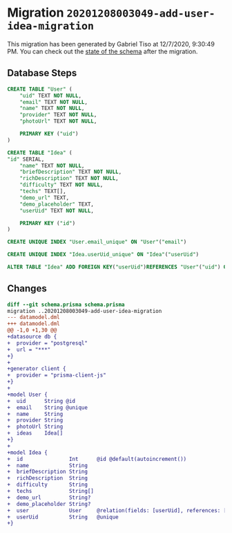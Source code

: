 # Migration `20201208003049-add-user-idea-migration`

This migration has been generated by Gabriel Tiso at 12/7/2020, 9:30:49 PM.
You can check out the [state of the schema](./schema.prisma) after the migration.

## Database Steps

```sql
CREATE TABLE "User" (
    "uid" TEXT NOT NULL,
    "email" TEXT NOT NULL,
    "name" TEXT NOT NULL,
    "provider" TEXT NOT NULL,
    "photoUrl" TEXT NOT NULL,

    PRIMARY KEY ("uid")
)

CREATE TABLE "Idea" (
"id" SERIAL,
    "name" TEXT NOT NULL,
    "briefDescription" TEXT NOT NULL,
    "richDescription" TEXT NOT NULL,
    "difficulty" TEXT NOT NULL,
    "techs" TEXT[],
    "demo_url" TEXT,
    "demo_placeholder" TEXT,
    "userUid" TEXT NOT NULL,

    PRIMARY KEY ("id")
)

CREATE UNIQUE INDEX "User.email_unique" ON "User"("email")

CREATE UNIQUE INDEX "Idea.userUid_unique" ON "Idea"("userUid")

ALTER TABLE "Idea" ADD FOREIGN KEY("userUid")REFERENCES "User"("uid") ON DELETE CASCADE ON UPDATE CASCADE
```

## Changes

```diff
diff --git schema.prisma schema.prisma
migration ..20201208003049-add-user-idea-migration
--- datamodel.dml
+++ datamodel.dml
@@ -1,0 +1,30 @@
+datasource db {
+  provider = "postgresql"
+  url = "***"
+}
+
+generator client {
+  provider = "prisma-client-js"
+}
+
+model User {
+  uid      String @id
+  email    String @unique
+  name     String
+  provider String
+  photoUrl String
+  ideas    Idea[]
+}
+
+model Idea {
+  id               Int      @id @default(autoincrement())
+  name             String
+  briefDescription String
+  richDescription  String
+  difficulty       String
+  techs            String[]
+  demo_url         String?
+  demo_placeholder String?
+  user             User     @relation(fields: [userUid], references: [uid])
+  userUid          String   @unique
+}
```


